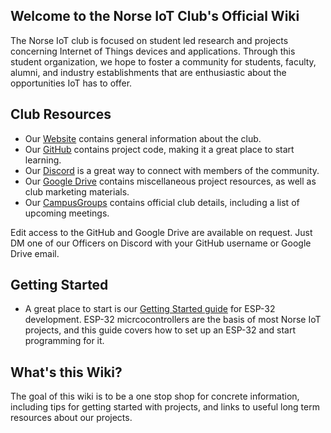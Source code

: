 ## Welcome to the Norse IoT Club's Official Wiki

The Norse IoT club is focused on student led research and projects concerning Internet of Things devices and applications. Through this student organization, we hope to foster a community for students, faculty, alumni, and industry establishments that are enthusiastic about the opportunities IoT has to offer.

## Club Resources 

- Our [Website](https://norseiot.club/) contains general information about the club.
- Our [GitHub](https://github.com/Norse-IoT) contains project code, making it a great place to start learning.
- Our [Discord](discord.norseiot.club) is a great way to connect with members of the community.
- Our [Google Drive](https://drive.google.com/drive/u/0/folders/1_bXkjTFmD5fFj2BjkoAQpjkyQ-yj5juh) contains miscellaneous project resources, as well as club marketing materials.
- Our [CampusGroups](https://norseiot.club/campusgroups) contains official club details, including a list of upcoming meetings.

Edit access to the GitHub and Google Drive are available on request. Just DM one of our Officers on Discord with your GitHub username or Google Drive email.

## Getting Started
- A great place to start is our [Getting Started guide](getting-started) for ESP-32 development. ESP-32 micrcocontrollers are the basis of most Norse IoT projects, and this guide covers how to set up an ESP-32 and start programming for it.

## What's this Wiki?

The goal of this wiki is to be a one stop shop for concrete information, including tips for getting started with projects, and links to useful long term resources about our projects.
